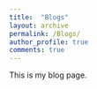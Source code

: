 ```yaml
---
title:  "Blogs"
layout: archive
permalink: /Blogs/
author_profile: true
comments: true
---
```

This is my blog page.
